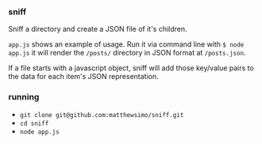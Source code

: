 
### sniff

Sniff a directory and create a JSON file of it's children.

`app.js` shows an example of usage. Run it via command line with `$ node app.js` it will render the `/posts/` directory in JSON format at `/posts.json`.


If a file starts with a javascript object, sniff will add those key/value pairs to the data for each item's JSON representation.


### running

- `git clone git@github.com:matthewsimo/sniff.git`
- `cd sniff`
- `node app.js`
